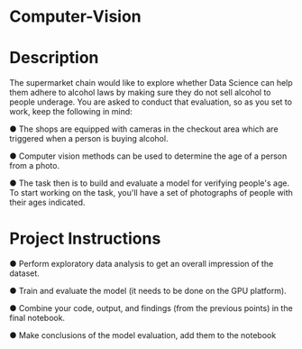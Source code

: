 # Computer-Vision

# Description

The supermarket chain would like to explore whether Data Science can help them adhere to alcohol laws by making sure they do not sell alcohol to people underage. You are asked to conduct that evaluation, so as you set to work, keep the following in mind:

● The shops are equipped with cameras in the checkout area which are triggered when a person is buying alcohol.

● Computer vision methods can be used to determine the age of a person from a photo.

● The task then is to build and evaluate a model for verifying people's age. To start working on the task, you'll have a set of photographs of people with their ages indicated.

# Project Instructions

● Perform exploratory data analysis to get an overall impression of the dataset.

● Train and evaluate the model (it needs to be done on the GPU platform).

● Combine your code, output, and findings (from the previous points) in the final notebook.

● Make conclusions of the model evaluation, add them to the notebook
